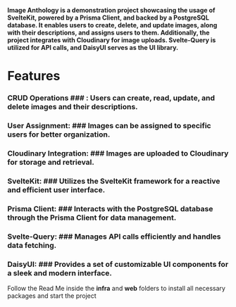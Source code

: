 **Image Anthology is a demonstration project showcasing the usage of SvelteKit, powered by a Prisma Client,
and backed by a PostgreSQL database. It enables users to create, delete, and update images, along with their
descriptions, and assigns users to them. Additionally, the project integrates with Cloudinary for image uploads.
Svelte-Query is utilized for API calls, and DaisyUI serves as the UI library.**

# Features

### CRUD Operations ### : Users can create, read, update, and delete images and their descriptions.

### User Assignment: ### Images can be assigned to specific users for better organization.

### Cloudinary Integration: ### Images are uploaded to Cloudinary for storage and retrieval.

### SvelteKit: ### Utilizes the SvelteKit framework for a reactive and efficient user interface.

### Prisma Client: ### Interacts with the PostgreSQL database through the Prisma Client for data management.

### Svelte-Query: ### Manages API calls efficiently and handles data fetching.

### DaisyUI: ### Provides a set of customizable UI components for a sleek and modern interface.

Follow the Read Me inside the **infra** and **web** folders to install all necessary packages and start the project
